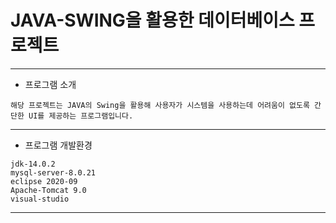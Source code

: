 # JAVA-SWING을 활용한 데이터베이스 프로젝트
<hr />

- 프로그램 소개
```
해당 프로젝트는 JAVA의 Swing을 활용해 사용자가 시스템을 사용하는데 어려움이 없도록 간단한 UI를 제공하는 프로그램입니다.
```
<hr />

- 프로그램 개발환경
```
jdk-14.0.2
mysql-server-8.0.21
eclipse 2020-09
Apache-Tomcat 9.0
visual-studio
```
<hr />

